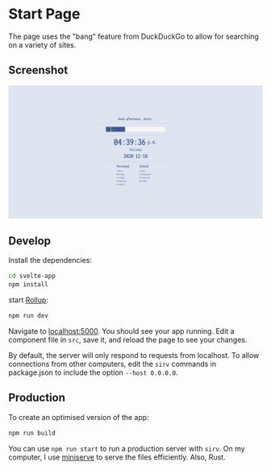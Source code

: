 # Start Page

The page uses the "bang" feature from DuckDuckGo to allow for searching on a variety of sites.

## Screenshot

<img src="screenshot.png" alt="Screenshot" />

## Develop

Install the dependencies:

```bash
cd svelte-app
npm install
```

start [Rollup](https://rollupjs.org):

```bash
npm run dev
```

Navigate to [localhost:5000](http://localhost:5000). You should see your app running. Edit a component file in `src`, save it, and reload the page to see your changes.

By default, the server will only respond to requests from localhost. To allow connections from other computers, edit the `sirv` commands in package.json to include the option `--host 0.0.0.0`.

## Production

To create an optimised version of the app:

```bash
npm run build
```

You can use `npm run start` to run a production server with `sirv`. On my computer, I use [miniserve](https://github.com/svenstaro/miniserve) to serve the files efficiently. Also, Rust.
